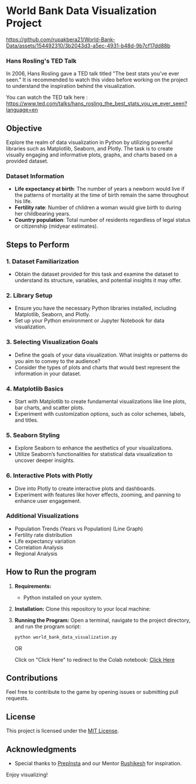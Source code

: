 # World Bank Data Visualization Project
https://github.com/rupakbera21/World-Bank-Data/assets/154492310/3b2043d3-a5ec-4931-b48d-9b7cf17dd88b
### Hans Rosling's TED Talk
In 2006, Hans Rosling gave a TED talk titled "The best stats you've ever seen." It is recommended to watch this video before working on the project to understand the inspiration behind the visualization.

You can watch the TED talk here : https://www.ted.com/talks/hans_rosling_the_best_stats_you_ve_ever_seen?language=en

## Objective

Explore the realm of data visualization in Python by utilizing powerful libraries such as Matplotlib, Seaborn, and Plotly. The task is to create visually engaging and informative plots, graphs, and charts based on a provided dataset.

### Dataset Information
- **Life expectancy at birth**: The number of years a newborn would live if the patterns of mortality at the time of birth remain the same throughout his life.
- **Fertility rate**: Number of children a woman would give birth to during her childbearing years.
- **Country population**: Total number of residents regardless of legal status or citizenship (midyear estimates).
## Steps to Perform

### 1. Dataset Familiarization
- Obtain the dataset provided for this task and examine the dataset to understand its structure, variables, and potential insights it may offer.

### 2. Library Setup
- Ensure you have the necessary Python libraries installed, including Matplotlib, Seaborn, and Plotly.
- Set up your Python environment or Jupyter Notebook for data visualization.

### 3. Selecting Visualization Goals
- Define the goals of your data visualization. What insights or patterns do you aim to convey to the audience?
- Consider the types of plots and charts that would best represent the information in your dataset.

### 4. Matplotlib Basics
- Start with Matplotlib to create fundamental visualizations like line plots, bar charts, and scatter plots.
- Experiment with customization options, such as color schemes, labels, and titles.

### 5. Seaborn Styling
- Explore Seaborn to enhance the aesthetics of your visualizations.
- Utilize Seaborn’s functionalities for statistical data visualization to uncover deeper insights.

### 6. Interactive Plots with Plotly
- Dive into Plotly to create interactive plots and dashboards.
- Experiment with features like hover effects, zooming, and panning to enhance user engagement.


### Additional Visualizations
- Population Trends (Years vs Population) (Line Graph)
- Fertility rate distribution
- Life expectancy variation
- Correlation Analysis
- Regional Analysis

## How to Run the program

1. **Requirements:**
   - Python installed on your system.

2. **Installation:**
   Clone this repository to your local machine:

3. **Running the Program:**
   Open a terminal, navigate to the project directory, and run the program script:

   ```bash
   python world_bank_data_visualization.py
   ```

   OR

   Click on "Click Here" to redirect to the Colab notebook: 
   [Click Here](https://colab.research.google.com/drive/1OACWFAofEpT0BPam7CnJYOwuc_scXQ3N?usp=sharing)



## Contributions

Feel free to contribute to the game by opening issues or submitting pull requests.

## License

This project is licensed under the [MIT License](LICENSE).

## Acknowledgments

- Special thanks to [PrepInsta](https://prepinstaprime.com/) and our Mentor [Rushikesh](https://github.com/rishikonapure) for inspiration.

Enjoy visualizing!

